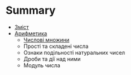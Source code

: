 # Summary

* [Зміст](README.md)
* [Арифметика](arifmetika.md)
   * [Числовi множини](chislovi_mnozhini.md)
   * Простi та складенi числа
   * Ознаки подiльностi натуральних чисел
   * Дроби та дiї над ними
   * Модуль числа

